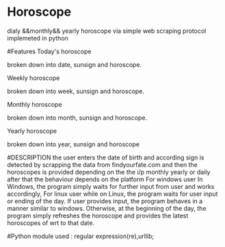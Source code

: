 # Horoscope
dialy &amp;&amp;monthly&amp;&amp; yearly horoscope via simple web scraping protocol implemeted in python


#Features
Today's horoscope

broken down into date, sunsign and horoscope.

Weekly horoscope

broken down into week, sunsign and horoscope.

Monthly horoscope

broken down into month, sunsign and horoscope.

Yearly horoscope

broken down into year, sunsign and horoscope


#DESCRIPTION
the user enters the date of birth and according sign is detected by scrapping the data from findyourfate.com
and then the horoscopes is provided depending on the the i/p monthly yearly or daily
after that the behaviour depends on the platform
For windows user
 In Windows, the program simply waits for further input from user and works accordingly,
For linux user
 while on Linux, the program waits for user input or ending of the day. If user provides input, the program behaves in a manner similar to windows. 
 Otherwise, at the beginning of the day, the program simply refreshes the horoscope and provides the latest horoscopes of wrt to that date.

#Python module used : regular expression(re),urllib;

